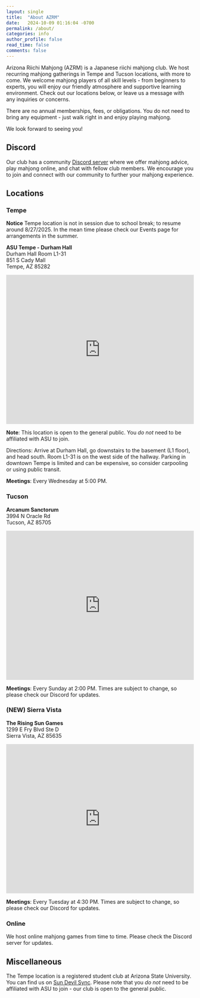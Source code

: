 ```yaml
---
layout: single
title:  "About AZRM"
date:   2024-10-09 01:16:04 -0700
permalink: /about/
categories: info
author_profile: false
read_time: false
comments: false
---
```


Arizona Riichi Mahjong (AZRM) is a Japanese riichi mahjong club. We host recurring mahjong gatherings in Tempe and Tucson locations, with more to come.
We welcome mahjong players of all skill levels - from beginners to experts, you will enjoy our friendly atmosphere and supportive learning environment.
Check out our locations below, or leave us a message with any inquiries or concerns. 

There are no annual memberships, fees, or obligations. You do not need to bring any equipment - just walk right in and enjoy playing mahjong.

We look forward to seeing you!

## Discord

Our club has a community [Discord server](https://discord.gg/PDdrN2N) where we offer mahjong advice, play mahjong online, and chat with fellow
club members. We encourage you to join and connect with our community to further your mahjong experience.

## Locations
### Tempe

**Notice** Tempe location is not in session due to school break; to resume around 8/27/2025.
In the mean time please check our Events page for arrangements in the summer.

**ASU Tempe - Durham Hall**\
Durham Hall Room L1-31\
851 S Cady Mall\
Tempe, AZ 85282

<div style="max-width:100%;list-style:none; transition: none;overflow:hidden;width:750px;height:400px;"><div id="gmap-canvas" style="height:100%; width:100%;max-width:100%;"><iframe style="height:100%;width:100%;border:0;" frameborder="0" src="https://www.google.com/maps/embed/v1/place?q=Durham+Hall,+Cady+Mall,+Tempe,+AZ,+USA&key=AIzaSyBFw0Qbyq9zTFTd-tUY6dZWTgaQzuU17R8"></iframe></div><style>#gmap-canvas img{max-width:none!important;background:none!important;font-size: inherit;font-weight:inherit;}</style></div>

**Note**: This location is open to the general public. You *do not* need to be affiliated with ASU to join.

Directions: Arrive at Durham Hall, go downstairs to the basement (L1 floor), and head south. Room L1-31 is on the west side of the hallway. 
Parking in downtown Tempe is limited and can be expensive, so consider carpooling or using public transit.

**Meetings**: Every Wednesday at 5:00 PM.

### Tucson

**Arcanum Sanctorum**\
3994 N Oracle Rd\
Tucson, AZ 85705

<div style="max-width:100%;list-style:none; transition: none;overflow:hidden;width:750px;height:400px;"><div id="gmap-canvas" style="height:100%; width:100%;max-width:100%;"><iframe style="height:100%;width:100%;border:0;" frameborder="0" src="https://www.google.com/maps/embed/v1/place?q=Arcanum+San&key=AIzaSyBFw0Qbyq9zTFTd-tUY6dZWTgaQzuU17R8"></iframe></div><style>#gmap-canvas img{max-width:none!important;background:none!important;font-size: inherit;font-weight:inherit;}</style></div>

**Meetings**: Every Sunday at 2:00 PM. Times are subject to change, so please check our Discord for updates.

### (NEW) Sierra Vista

**The Rising Sun Games**\
1299 E Fry Blvd Ste D\
Sierra Vista, AZ 85635

<div style="max-width:100%;list-style:none; transition: none;overflow:hidden;width:750px;height:400px;"><div id="canvas-for-googlemap" style="height:100%; width:100%;max-width:100%;"><iframe style="height:100%;width:100%;border:0;" frameborder="0" src="https://www.google.com/maps/embed/v1/place?q=The+Rising+Sun+Games,+East+Fry+Boulevard,+Sierra+Vista,+AZ,+USA&key=AIzaSyBFw0Qbyq9zTFTd-tUY6dZWTgaQzuU17R8"></iframe></div><style>#canvas-for-googlemap img{max-width:none!important;background:none!important;font-size: inherit;font-weight:inherit;}</style></div>

**Meetings**: Every Tuesday at 4:30 PM. Times are subject to change, so please check our Discord for updates.


### Online

We host online mahjong games from time to time. Please check the Discord server for updates.


## Miscellaneous

The Tempe location is a registered student club at Arizona State University. You can find us on [Sun Devil Sync](https://asu.campuslabs.com/engage/organization/riichi). Please note that you *do not* need to be affiliated with ASU to join - our club is open to the general public.